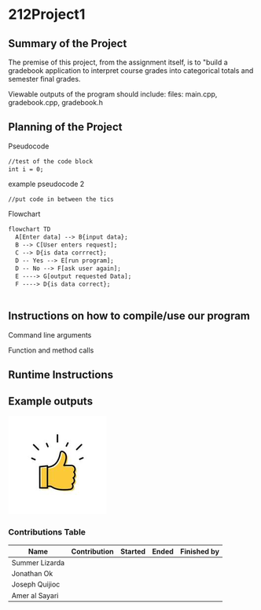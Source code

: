 # 212Project1

## Summary of the Project

The premise of this project, from the assignment itself, is to "build a gradebook application to interpret course grades into categorical totals and semester final grades.

Viewable outputs of the program should include:
files: main.cpp, gradebook.cpp, gradebook.h


## Planning of the Project

Pseudocode

``` 
//test of the code block
int i = 0;

```
example pseudocode 2

```
//put code in between the tics

```

Flowchart

```mermaid
flowchart TD
  A[Enter data] --> B{input data};
  B --> C[User enters request];
  C --> D{is data corrrect};
  D -- Yes --> E[run program];
  D -- No --> F[ask user again];
  E ----> G[output requested Data];
  F ----> D{is data correct};
  
 ```

## Instructions on how to compile/use our program

Command line arguments

Function and method calls

## Runtime Instructions

## Example outputs

![example output](https://github.com/Jquijioc/212Project1/blob/main/samplePics/testingjpg.jpg)


### Contributions Table

| Name | Contribution | Started | Ended | Finished by |
| ---- | ------ | ------ | ------ | ------ |
| Summer Lizarda | | | | |
| Jonathan Ok | | | | |
| Joseph Quijioc | | | | |
| Amer al Sayari | | | | |
